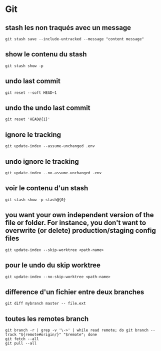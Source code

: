 # Git

## stash les non traqués avec un message

`git stash save --include-untracked --message "content message"`

## show le contenu du stash

`git stash show -p`

## undo last commit

`git reset --soft HEAD~1`

## undo the undo last commit 

`git reset 'HEAD@{1}'`

## ignore le tracking 

`git update-index --assume-unchanged .env`

## undo ignore le tracking 

`git update-index --no-assume-unchanged .env`

## voir le contenu d'un stash 

`git stash show -p stash@{0}`

## you want your own independent version of the file or folder. For instance, you don't want to overwrite (or delete) production/staging config files

`git update-index --skip-worktree <path-name>`

## pour le undo du skip worktree

`git update-index --no-skip-worktree <path-name>`

## difference d'un fichier entre deux branches

`git diff mybranch master -- file.ext`

## toutes les remotes branch

```
git branch -r | grep -v '\->' | while read remote; do git branch --track "${remote#origin/}" "$remote"; done
git fetch --all
git pull --all
```
